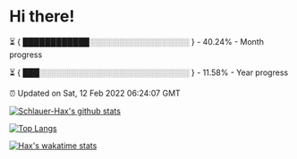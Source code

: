 # Hi there!

⏳ { ████████████░░░░░░░░░░░░░░░░░░ } - 40.24% - Month progress

⏳ { ███░░░░░░░░░░░░░░░░░░░░░░░░░░░ } - 11.58% - Year progress

⏰ Updated on Sat, 12 Feb 2022 06:24:07 GMT


[![Schlauer-Hax's github stats](https://github-readme-stats.vercel.app/api?username=Schlauer-Hax&show_icons=true&theme=dark&count_private=true)](https://github.com/Schlauer-Hax)


[![Top Langs](https://github-readme-stats.vercel.app/api/top-langs/?username=Schlauer-Hax&layout=compact&theme=dark)](https://github.com/Schlauer-Hax?tab=repositories)


[![Hax's wakatime stats](https://github-readme-stats.vercel.app/api/wakatime?username=Hax&theme=dark)](https://wakatime.com/@Hax)

